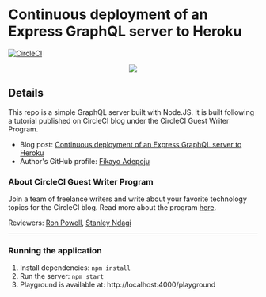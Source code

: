 # Continuous deployment of an Express GraphQL server to Heroku

[![CircleCI](https://circleci.com/gh/CIRCLECI-GWP/graphql-server-heroku.svg?style=svg)](https://circleci.com/gh/CIRCLECI-GWP/graphql-server-heroku)

<p align="center"><img src="https://avatars3.githubusercontent.com/u/59034516"></p>

## Details

This repo is a simple GraphQL server built with Node.JS. It is built following a tutorial published on CircleCI blog under the CircleCI Guest Writer Program.

- Blog post: [Continuous deployment of an Express GraphQL server to Heroku][blog]
- Author's GitHub profile: [Fikayo Adepoju][author]

### About CircleCI Guest Writer Program

Join a team of freelance writers and write about your favorite technology topics for the CircleCI blog. Read more about the program [here][gwp-program].

Reviewers: [Ron Powell][ron], [Stanley Ndagi][stan]

[blog]: https://circleci.com/blog/continuous-deployment-of-an-express-graphql-server-to-heroku/
[author]: https://github.com/coderonfleek
[gwp-program]: https://circle.ci/3ahQxfu
[ron]: https://github.com/ronpowelljr
[stan]: https://github.com/NdagiStanley

---

### Running the application

1. Install dependencies: `npm install`
2. Run the server: `npm start`
3. Playground is available at: http://localhost:4000/playground
